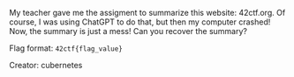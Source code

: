 My teacher gave me the assigment to summarize this website: 42ctf.org.
Of course, I was using ChatGPT to do that, but then my computer crashed!
Now, the summary is just a mess! Can you recover the summary?

Flag format: `42ctf{flag_value}` <br />

Creator: cubernetes